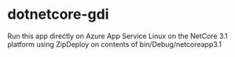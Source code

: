 # dotnetcore-gdi

Run this app directly on Azure App Service Linux on the NetCore 3.1 platform using ZipDeploy on contents of bin/Debug/netcoreapp3.1
